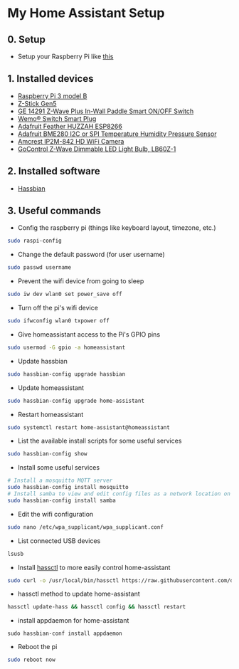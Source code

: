 
# My Home Assistant Setup #
## 0. Setup
- Setup your Raspberry Pi like [this](https://hackernoon.com/raspberry-pi-headless-install-462ccabd75d0)
## 1. Installed devices
- [Raspberry Pi 3 model B](https://www.raspberrypi.org/products/raspberry-pi-3-model-b/)
- [Z-Stick Gen5](https://aeotec.com/z-wave-usb-stick)
- [GE 14291 Z-Wave Plus In-Wall Paddle Smart ON/OFF Switch](https://www.zwaveproducts.com/shop/brands/ge/14291-ge-14291-z-wave-plus-in-wall-paddle-smart-on-off-switch) 
- [Wemo® Switch Smart Plug](http://www.belkin.com/us/p/P-F7C027/)
- [Adafruit Feather HUZZAH ESP8266](https://www.adafruit.com/product/2821)
- [Adafruit BME280 I2C or SPI Temperature Humidity Pressure Sensor](https://www.adafruit.com/product/2652)
- [Amcrest IP2M-842 HD WiFi Camera](https://amcrest.com/amcrest-1080p-bullt-wifi-video-security-ip-camera-pt-ip2m-842-white.html)
- [GoControl Z-Wave Dimmable LED Light Bulb, LB60Z-1](https://www.amazon.com/gp/product/B00PJH16UC/ref=oh_aui_detailpage_o00_s01?ie=UTF8&psc=1)
## 2. Installed software
- [Hassbian](https://home-assistant.io/docs/installation/hassbian/)

## 3. Useful commands
* Config the raspberry pi (things like keyboard layout, timezone, etc.)

```sh
sudo raspi-config
```

* Change the default password (for user username)

```sh
sudo passwd username
```

* Prevent the wifi device from going to sleep

```sh
sudo iw dev wlan0 set power_save off
```

* Turn off the pi's wifi device

```sh
sudo ifwconfig wlan0 txpower off
```

* Give homeassistant access to the Pi's GPIO pins

```sh
sudo usermod -G gpio -a homeassistant
```

* Update hassbian

```sh
sudo hassbian-config upgrade hassbian
```

* Update homeassistant

```sh
sudo hassbian-config upgrade home-assistant
```

* Restart homeassistant

```sh
sudo systemctl restart home-assistant@homeassistant
```

*  List the available install scripts for some useful services

```sh
sudo hassbian-config show
```
* Install some useful services

```sh
# Install a mosquitto MQTT server
sudo hassbian-config install mosquitto
# Install samba to view and edit config files as a network location on a PC
sudo hassbian-config install samba
```

* Edit the wifi configuration

```sh
sudo nano /etc/wpa_supplicant/wpa_supplicant.conf
```

* List connected USB devices

```sh
lsusb
```

* Install [hassctl](https://github.com/dale3h/hassctl) to more easily control home-assistant

```sh
sudo curl -o /usr/local/bin/hassctl https://raw.githubusercontent.com/dale3h/hassctl/master/hassctl && sudo chmod +x /usr/local/bin/hassctl
```

* hassctl method to update home-assistant

```sh
hassctl update-hass && hassctl config && hassctl restart
```

* install appdaemon for home-assistant

```
sudo hassbian-conf install appdaemon
```

* Reboot the pi

```sh
sudo reboot now
```
